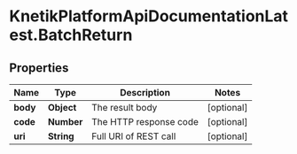 # KnetikPlatformApiDocumentationLatest.BatchReturn

## Properties
Name | Type | Description | Notes
------------ | ------------- | ------------- | -------------
**body** | **Object** | The result body | [optional] 
**code** | **Number** | The HTTP response code | [optional] 
**uri** | **String** | Full URI of REST call | [optional] 


